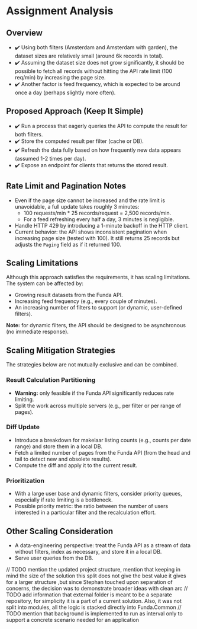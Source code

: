 # Assignment Analysis

## Overview
- ✔️ Using both filters (Amsterdam and Amsterdam with garden), the dataset sizes are relatively small (around 6k records in total).
- ✔️ Assuming the dataset size does not grow significantly, it should be possible to fetch all records without hitting the API rate limit (100 req/min) by increasing the page size.
- ✔️ Another factor is feed frequency, which is expected to be around once a day (perhaps slightly more often).

## Proposed Approach (Keep It Simple)
- ✔️ Run a process that eagerly queries the API to compute the result for both filters.
- ✔️ Store the computed result per filter (cache or DB).
- ✔️ Refresh the data fully based on how frequently new data appears (assumed 1-2 times per day).
- ✔️ Expose an endpoint for clients that returns the stored result.

## Rate Limit and Pagination Notes
- Even if the page size cannot be increased and the rate limit is unavoidable, a full update takes roughly 3 minutes:
  - 100 requests/min * 25 records/request = 2,500 records/min.
  - For a feed refreshing every half a day, 3 minutes is negligible.
- Handle HTTP 429 by introducing a 1-minute backoff in the HTTP client.
- Current behavior: the API shows inconsistent pagination when increasing page size (tested with 100). It still returns 25 records but adjusts the `Paging` field as if it returned 100.

## Scaling Limitations
Although this approach satisfies the requirements, it has scaling limitations. The system can be affected by:
- Growing result datasets from the Funda API.
- Increasing feed frequency (e.g., every couple of minutes).
- An increasing number of filters to support (or dynamic, user-defined filters).

**Note:** for dynamic filters, the API should be designed to be asynchronous (no immediate response).

## Scaling Mitigation Strategies
The strategies below are not mutually exclusive and can be combined.

### Result Calculation Partitioning
- **Warning:** only feasible if the Funda API significantly reduces rate limiting.
- Split the work across multiple servers (e.g., per filter or per range of pages).

### Diff Update
- Introduce a breakdown for makelaar listing counts (e.g., counts per date range) and store them in a local DB.
- Fetch a limited number of pages from the Funda API (from the head and tail to detect new and obsolete results).
- Compute the diff and apply it to the current result.

### Prioritization
- With a large user base and dynamic filters, consider priority queues, especially if rate limiting is a bottleneck.
- Possible priority metric: the ratio between the number of users interested in a particular filter and the recalculation effort.

## Other Scaling Consideration
- A data-engineering perspective: treat the Funda API as a stream of data without filters, index as necessary, and store it in a local DB.
- Serve user queries from the DB.


// TODO mention the updated project structure, mention that keeping in mind the size of the solution this split does not give the best value it gives for a larger structure ,but since Stephan touched upon separation of concerns, the decision was to demonstrate broader ideas with clean arc
// TODO add information that external folder is meant to be a separate repository, for simplicity it is a part of a current solution. Also, it was not split into modules, all the logic is stacked directly into Funda.Common
// TODO mention that background is implemented to run as interval only to support a concrete scenario needed for an application 